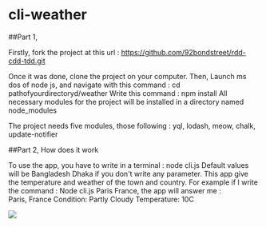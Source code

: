 # cli-weather



##Part 1,

Firstly, fork the project at this url :
https://github.com/92bondstreet/rdd-cdd-tdd.git

Once it was done, clone the project on your computer.
Then, Launch ms dos of node js, and navigate with this command : cd pathofyourdirectoryd/weather
Write this command : npm install
All necessary modules for the project will be installed in a directory named node_modules

The project needs five modules, those following : yql, lodash, meow, chalk, update-notifier

##Part 2, How does it work

To use the app, you have to write in a terminal : node cli.js
Default values will be Bangladesh Dhaka if you don't write any parameter.
This app give the temperature and weather of the town and country.
For example if I write the command : Node cli.js Paris France, the app will answer me :   
Paris, France
Condition: Partly Cloudy
Temperature: 10C

![](http://www.zupimages.net/up/17/08/obfl.png)

